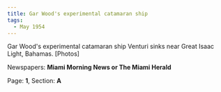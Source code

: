```yaml
---  
title: Gar Wood's experimental catamaran ship  
tags:  
  - May 1954  
---  
```

  
Gar Wood's experimental catamaran ship Venturi sinks near Great Isaac Light, Bahamas. [Photos]  
  
Newspapers: **Miami Morning News or The Miami Herald**  
  
Page: **1**, Section: **A** 

